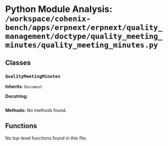 # Python Module Analysis: `/workspace/cohenix-bench/apps/erpnext/erpnext/quality_management/doctype/quality_meeting_minutes/quality_meeting_minutes.py`

## Classes

### `QualityMeetingMinutes`
**Inherits:** `Document`


**Docstring:**
```

```

**Methods:**
No methods found.




## Functions

No top-level functions found in this file.
